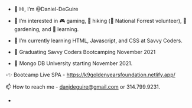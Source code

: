 - 👋 Hi, I’m @Daniel-DeGuire
- 👀 I’m interested in 🎮 gaming, 🥾 hiking (🌲 National Forrest volunteer), 🥕 gardening, and 🔌 learning.


- 🌱 I’m currently learning HTML, Javascript, and CSS at Savvy Coders.

- 🏫 Graduating Savvy Coders Bootcamping November 2021
- 🧰 Mongo DB University starting November 2021.

-✨ Bootcamp Live SPA - https://k9goldenyearsfoundation.netlify.app/ 


📫 How to reach me - danjdeguire@gmail.com or 314.799.9231.

- 
<!---
Daniel-DeGuire/Daniel-DeGuire is a ✨ special ✨ repository because its `README.md` (this file) appears on your GitHub profile.
You can click the Preview link to take a look at your changes.
--->
